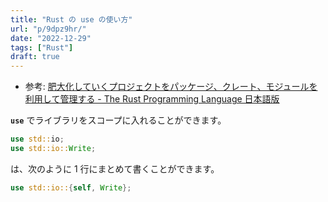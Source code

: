 ```yaml
---
title: "Rust の use の使い方"
url: "p/9dpz9hr/"
date: "2022-12-29"
tags: ["Rust"]
draft: true
---
```


- 参考: [肥大化していくプロジェクトをパッケージ、クレート、モジュールを利用して管理する - The Rust Programming Language 日本語版](https://doc.rust-jp.rs/book-ja/ch07-00-managing-growing-projects-with-packages-crates-and-modules.html)

__`use`__ でライブラリをスコープに入れることができます。

```rust
use std::io;
use std::io::Write;
```

は、次のように 1 行にまとめて書くことができます。

```rust
use std::io::{self, Write};
```

